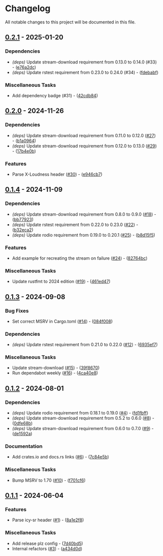 # Changelog

All notable changes to this project will be documented in this file.

## [0.2.1](https://github.com/aschey/stream-download-rs/compare/0.2.0..0.2.1) - 2025-01-20

### Dependencies

- *(deps)* Update stream-download requirement from 0.13.0 to 0.14.0 (#33) - ([e76a2dc](https://github.com/aschey/stream-download-rs/commit/e76a2dcfcb311e4709428bfe0057d6981a186b17))
- *(deps)* Update rstest requirement from 0.23.0 to 0.24.0 (#34) - ([fdebabf](https://github.com/aschey/stream-download-rs/commit/fdebabfbffe39c17e6e2854ceaf65792161987e1))

### Miscellaneous Tasks

- Add dependency badge (#31) - ([42cdb84](https://github.com/aschey/stream-download-rs/commit/42cdb84c7ceff8133e6d3505b3a4c022b25d454b))

<!-- generated by git-cliff -->
## [0.2.0](https://github.com/aschey/stream-download-rs/compare/0.1.4..0.2.0) - 2024-11-26

### Dependencies

- *(deps)* Update stream-download requirement from 0.11.0 to 0.12.0 ([#27](https://github.com/aschey/icy-metadata/pull/27)) - ([b1a0964](https://github.com/aschey/stream-download-rs/commit/b1a09640d470b7baeeaa991eb0e4102b4f664ea5))
- *(deps)* Update stream-download requirement from 0.12.0 to 0.13.0 ([#29](https://github.com/aschey/icy-metadata/pull/29)) - ([17b4e0b](https://github.com/aschey/stream-download-rs/commit/17b4e0b6ac7492d4281360efb23160fbc909a1ba))

### Features

- Parse X-Loudness header ([#30](https://github.com/aschey/icy-metadata/pull/30)) - ([e946cb7](https://github.com/aschey/stream-download-rs/commit/e946cb7cd727386e58e6338e1918641c8d5cd4ae))

<!-- generated by git-cliff -->
## [0.1.4](https://github.com/aschey/stream-download-rs/compare/0.1.3..0.1.4) - 2024-11-09

### Dependencies

- *(deps)* Update stream-download requirement from 0.8.0 to 0.9.0 ([#18](https://github.com/aschey/icy-metadata/pull/18)) - ([bb77923](https://github.com/aschey/stream-download-rs/commit/bb7792377130763efecbdd1a2951872bb69bc845))
- *(deps)* Update rstest requirement from 0.22.0 to 0.23.0 ([#22](https://github.com/aschey/icy-metadata/pull/22)) - ([b32eca2](https://github.com/aschey/stream-download-rs/commit/b32eca200a85c3123f1ea54bb2e5cbc092b931b8))
- *(deps)* Update rodio requirement from 0.19.0 to 0.20.1 ([#25](https://github.com/aschey/icy-metadata/pull/25)) - ([b8d15f5](https://github.com/aschey/stream-download-rs/commit/b8d15f50e37f3a974aaa8b63c7e24c6c6a729c47))

### Features

- Add example for recreating the stream on failure ([#24](https://github.com/aschey/icy-metadata/pull/24)) - ([82764bc](https://github.com/aschey/stream-download-rs/commit/82764bcbaff1306c547133eb310fe3767ef16031))

### Miscellaneous Tasks

- Update rustfmt to 2024 edition ([#19](https://github.com/aschey/icy-metadata/pull/19)) - ([461ed47](https://github.com/aschey/stream-download-rs/commit/461ed47ab4cf03c7d5e9e3cbba7b039ddcea67fb))

<!-- generated by git-cliff -->
## [0.1.3](https://github.com/aschey/stream-download-rs/compare/0.1.2..0.1.3) - 2024-09-08

### Bug Fixes

- Set correct MSRV in Cargo.toml ([#14](https://github.com/aschey/icy-metadata/pull/14)) - ([084f008](https://github.com/aschey/stream-download-rs/commit/084f008c4316226681cc512655a9fb55baa05bc8))

### Dependencies

- *(deps)* Update rstest requirement from 0.21.0 to 0.22.0 ([#12](https://github.com/aschey/icy-metadata/pull/12)) - ([6935ef7](https://github.com/aschey/stream-download-rs/commit/6935ef758c7ca59014e5b24581b7c7f4e5479ed1))

### Miscellaneous Tasks

- Update stream-download ([#15](https://github.com/aschey/icy-metadata/pull/15)) - ([39f8670](https://github.com/aschey/stream-download-rs/commit/39f8670f33086de27482a355cccd7d877cd8a0a7))
- Run dependabot weekly ([#16](https://github.com/aschey/icy-metadata/pull/16)) - ([4ca40e8](https://github.com/aschey/stream-download-rs/commit/4ca40e8b3e8705fa91ebe81d51f46047a0bf6d4b))

<!-- generated by git-cliff -->
## [0.1.2](https://github.com/aschey/stream-download-rs/compare/0.1.1..0.1.2) - 2024-08-01

### Dependencies

- *(deps)* Update rodio requirement from 0.18.1 to 0.19.0 ([#4](https://github.com/aschey/icy-metadata/pull/4)) - ([fd1fbff](https://github.com/aschey/stream-download-rs/commit/fd1fbffda9d0e009d3915ecd0ed7585c72532067))
- *(deps)* Update stream-download requirement from 0.5.2 to 0.6.0 ([#8](https://github.com/aschey/icy-metadata/pull/8)) - ([0dfe68b](https://github.com/aschey/stream-download-rs/commit/0dfe68b1921dd8979806cccded242d7a5b592c68))
- *(deps)* Update stream-download requirement from 0.6.0 to 0.7.0 ([#9](https://github.com/aschey/icy-metadata/pull/9)) - ([de1592a](https://github.com/aschey/stream-download-rs/commit/de1592a133ea5a59f025a045fcad5a11eb2c16b7))

### Documentation

- Add crates.io and docs.rs links ([#6](https://github.com/aschey/icy-metadata/pull/6)) - ([7c84e5b](https://github.com/aschey/stream-download-rs/commit/7c84e5bcb16056d7715dea950687a36836dd948d))

### Miscellaneous Tasks

- Bump MSRV to 1.70 ([#10](https://github.com/aschey/icy-metadata/pull/10)) - ([f701cf6](https://github.com/aschey/stream-download-rs/commit/f701cf680077ab84fd4fbc4252428bbbf875759c))

<!-- generated by git-cliff -->
## [0.1.1](https://github.com/aschey/stream-download-rs/compare/0.1.0..0.1.1) - 2024-06-04

### Features

- Parse icy-sr header ([#1](https://github.com/aschey/icy-metadata/pull/1)) - ([8a1e2f8](https://github.com/aschey/stream-download-rs/commit/8a1e2f836346a7b61dcf336bb96e001b4bdf9e03))

### Miscellaneous Tasks

- Add release plz config - ([7d40bd5](https://github.com/aschey/stream-download-rs/commit/7d40bd50163f90df27a0186e1de9dbbb5673b8fe))
- Internal refactors ([#3](https://github.com/aschey/icy-metadata/pull/3)) - ([a434d0d](https://github.com/aschey/stream-download-rs/commit/a434d0db588444f919e93115ed65bd75407fc552))

<!-- generated by git-cliff -->
